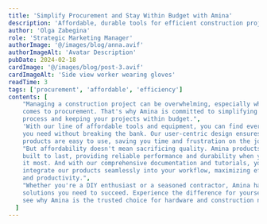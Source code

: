 ```yaml
---
title: 'Simplify Procurement and Stay Within Budget with Amina'
description: 'Affordable, durable tools for efficient construction projects'
author: 'Olga Zabegina'
role: 'Strategic Marketing Manager'
authorImage: '@/images/blog/anna.avif'
authorImageAlt: 'Avatar Description'
pubDate: 2024-02-18
cardImage: '@/images/blog/post-3.avif'
cardImageAlt: 'Side view worker wearing gloves'
readTime: 3
tags: ['procurement', 'affordable', 'efficiency']
contents: [
    "Managing a construction project can be overwhelming, especially when it
    comes to procurement. That's why Amina is committed to simplifying the
    process and keeping your projects within budget.",
    'With our line of affordable tools and equipment, you can find everything
    you need without breaking the bank. Our user-centric design ensures that our
    products are easy to use, saving you time and frustration on the job site.',
    "But affordability doesn't mean sacrificing quality. Amina products are
    built to last, providing reliable performance and durability when you need
    it most. And with our comprehensive documentation and tutorials, you can
    integrate our products seamlessly into your workflow, maximizing efficiency
    and productivity.",
    "Whether you're a DIY enthusiast or a seasoned contractor, Amina has the
    solutions you need to succeed. Experience the difference for yourself and
    see why Amina is the trusted choice for hardware and construction needs.",
  ]
---
```

